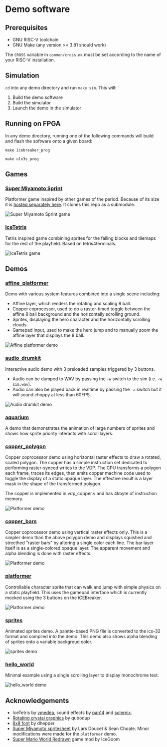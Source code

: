 # Demo software

## Prerequisites

* GNU RISC-V toolchain
* GNU Make (any version >= 3.81 should work)

The `CROSS` variable in `common/cross.mk` must be set according to the name of your RISC-V installation.

## Simulation

`cd` into any demo directory and run `make sim`. This will:

1. Build the demo software
2. Build the simulator
3. Launch the demo in the simulator

## Running on FPGA

In any demo directory, running one of the following commands will build and flash the software onto a given board:

```
make icebreaker_prog
```

```
make ulx3s_prog
```

## Games

### [Super Miyamoto Sprint](https://github.com/dan-rodrigues/super-miyamoto-sprint)

Platformer game inspired by other games of the period. Because of its size it is [hosted separately here](https://github.com/dan-rodrigues/super-miyamoto-sprint). It clones this repo as a submodule.

![Super Miyamoto Sprint game](screenshots/sms.png)

### [IceTetris](/software/tetris/)

Tetris inspired game combining sprites for the falling blocks and tilemaps for the rest of the playfield. Based on tetris4terminals.

![IceTetris game](screenshots/tetris.png)

## Demos

### [affine_platformer](/software/affine_platformer/)

Demo with various system features combined into a single scene including:

* Affine layer, which renders the rotating and scaling 8 ball.
* Copper coprocessor, used to do a raster-timed toggle between the affine 8 ball background and the horizontally scrolling ground.
* Sprites, displaying the hero character and the horizontally scrolling clouds.
* Gamepad input, used to make the hero jump and to manually zoom the affine layer that displays the 8 ball.

![Affine platformer demo](screenshots/affine_platformer.png)

### [audio_drumkit](/software/audio_drumkit/)

Interactive audio demo with 3 preloaded samples triggered by 3 buttons.

* Audio can be dumped to WAV by passing the `-w` switch to the sim (i.e. `-w sim.wav`).
* Audio can also be played back in realtime by passing the `-a` switch but it will sound choppy at less than 60FPS.

![Audio drumkit demo](screenshots/audio_drumkit.png)

### [aquarium](/software/aquarium/)

A demo that demonstrates the animation of large numbers of sprites and shows how sprite priority interacts with scroll layers.

### [copper_polygon](/software/copper_polygon/)

Copper coprocessor demo using horizontal raster effects to draw a rotated, scaled polygon. The copper has a simple instruction set dedicated to performing raster-synced writes to the VDP. The CPU transforms a polygon each frame, traces its edges, then emits copper machine code used to toggle the display of a static opaque layer. The effective result is a layer mask in the shape of the transformed polygon.

The copper is implemented in vdp_copper.v and has 4kbyte of instruction memory.

![Platformer demo](screenshots/copper_polygon.png)

### [copper_bars](/software/copper_bars/)

Copper coprocessor demo using vertical raster effects only. This is a simpler demo than the above polygon demo and displays squished and strecthed "raster bars" by altering a single color each line. The bar layer itself is as a single-colored opaque layer. The apparent movement and alpha blending is done with raster effects.

![Platformer demo](screenshots/copper_bars_squish.png)

### [platformer](/software/platformer/)

Controllable character sprite that can walk and jump with simple physics on a static playfield. This uses the gamepad interface which is currently mocked using the 3 buttons on the iCEBreaker.

![Platformer demo](screenshots/platformer.png)

### [sprites](/software/sprites/)

Animated sprites demo. A palette-based PNG file is converted to the ics-32 format and compiled into the demo. This demo also shows alpha blending of sprites onto a variable backgroud color.

![sprites demo](screenshots/sprites.png)

### [hello_world](/software/hello_world/)

Minimal example using a single scrolling layer to display monochrome text.

![hello_world demo](screenshots/hello_world.png)

## Acknowledgements

* IceTetris by [vmedea](https://github.com/dan-rodrigues/icestation-32/pull/12), sound effects by [pan14](https://freesound.org/people/pan14/sounds/263133/) and [solernix](https://freesound.org/people/solernix/sounds/540902/).
* [Rotating crystal graphics](https://opengameart.org/content/rotating-crystal-animation-8-step) by qubodup
* [8x8 font](https://github.com/dhepper/font8x8) by dhepper
* [Super Miyamoto spritesheet](https://opengameart.org/content/super-miyamoto) by Lars Doucet & Sean Choate. Minor modifications were made for the `platformer` demo.
* [Super Mario World Redrawn](https://www.romhacking.net/hacks/2919/) game mod by IceGoom
